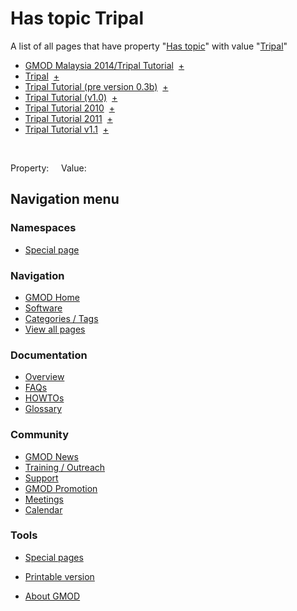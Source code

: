 



<span id="top"></span>




# <span dir="auto">Has topic Tripal</span>






A list of all pages that have property "[Has
topic](/wiki/Property%3AHas_topic "Property:Has topic")" with value
"[Tripal](/wiki/Tripal "Tripal")"  

- [GMOD Malaysia 2014/Tripal
  Tutorial](/wiki/GMOD_Malaysia_2014/Tripal_Tutorial "GMOD Malaysia 2014/Tripal Tutorial")  <span class="smwbrowse">[+](/wiki/Special%3ABrowse/GMOD-20Malaysia-202014-2FTripal-20Tutorial "Special%3ABrowse/GMOD-20Malaysia-202014-2FTripal-20Tutorial")</span>
- [Tripal](/wiki/Tripal "Tripal")  <span class="smwbrowse">[+](/wiki/Special%3ABrowse/Tripal "Special%3ABrowse/Tripal")</span>
- [Tripal Tutorial (pre version
  0.3b)](/wiki/Tripal_Tutorial_(pre_version_0.3b) "Tripal Tutorial (pre version 0.3b)")  <span class="smwbrowse">[+](/wiki/Special%3ABrowse/Tripal-20Tutorial-20(pre-20version-200.3b) "Special%3ABrowse/Tripal-20Tutorial-20(pre-20version-200.3b)")</span>
- [Tripal Tutorial
  (v1.0)](/wiki/Tripal_Tutorial_(v1.0) "Tripal Tutorial (v1.0)")  <span class="smwbrowse">[+](/wiki/Special%3ABrowse/Tripal-20Tutorial-20(v1.0) "Special%3ABrowse/Tripal-20Tutorial-20(v1.0)")</span>
- [Tripal Tutorial
  2010](/wiki/Tripal_Tutorial_2010 "Tripal Tutorial 2010")  <span class="smwbrowse">[+](/wiki/Special%3ABrowse/Tripal-20Tutorial-202010 "Special%3ABrowse/Tripal-20Tutorial-202010")</span>
- [Tripal Tutorial
  2011](/wiki/Tripal_Tutorial_2011 "Tripal Tutorial 2011")  <span class="smwbrowse">[+](/wiki/Special%3ABrowse/Tripal-20Tutorial-202011 "Special%3ABrowse/Tripal-20Tutorial-202011")</span>
- [Tripal Tutorial
  v1.1](/wiki/Tripal_Tutorial_v1.1 "Tripal Tutorial v1.1")  <span class="smwbrowse">[+](/wiki/Special%3ABrowse/Tripal-20Tutorial-20v1.1 "Special%3ABrowse/Tripal-20Tutorial-20v1.1")</span>

 

Property:     Value:








## Navigation menu



### Namespaces

- <span id="ca-nstab-special">[Special
  page](/wiki/Special%3ASearchByProperty/Has-20topic/Tripal "This is a special page, you cannot edit the page itself")</span>


### 




<a href="/wiki/Main_Page"
style="background-image: url(http://gmod.org/images/GMOD-cogs.png);"
title="Visit the main page"></a>


### Navigation



- <span id="n-GMOD-Home">[GMOD Home](/wiki/Main_Page)</span>
- <span id="n-Software">[Software](/wiki/GMOD_Components)</span>
- <span id="n-Categories-.2F-Tags">[Categories /
  Tags](/wiki/Categories)</span>
- <span id="n-View-all-pages">[View all
  pages](/wiki/Special:AllPages)</span>




### Documentation



- <span id="n-Overview">[Overview](/wiki/Overview)</span>
- <span id="n-FAQs">[FAQs](/wiki/Category%3AFAQ)</span>
- <span id="n-HOWTOs">[HOWTOs](/wiki/Category%3AHOWTO)</span>
- <span id="n-Glossary">[Glossary](/wiki/Glossary)</span>




### Community



- <span id="n-GMOD-News">[GMOD News](/wiki/GMOD_News)</span>
- <span id="n-Training-.2F-Outreach">[Training /
  Outreach](/wiki/Training_and_Outreach)</span>
- <span id="n-Support">[Support](/wiki/Support)</span>
- <span id="n-GMOD-Promotion">[GMOD
  Promotion](/wiki/GMOD_Promotion)</span>
- <span id="n-Meetings">[Meetings](/wiki/Meetings)</span>
- <span id="n-Calendar">[Calendar](/wiki/Calendar)</span>




### Tools



- <span id="t-specialpages"><a href="/wiki/Special%3ASpecialPages" accesskey="q"
  title="A list of all special pages [q]">Special pages</a></span>
- <span id="t-print"><a
  href="/mediawiki/index.php?title=Special%3ASearchByProperty/Has-20topic/Tripal&amp;printable=yes"
  rel="alternate" accesskey="p"
  title="Printable version of this page [p]">Printable version</a></span>





- <span id="footer-places-about">[About
  GMOD](/wiki/GMOD%3AAbout "GMOD%3AAbout")</span>

<!-- -->




